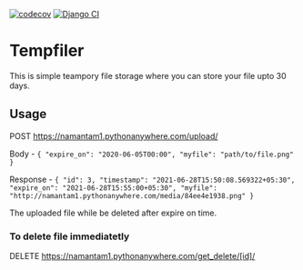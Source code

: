[![codecov](https://codecov.io/gh/namantam1/tempfiler/branch/main/graph/badge.svg?token=I9T16R1WYJ)](https://codecov.io/gh/namantam1/tempfiler)
[![Django CI](https://github.com/namantam1/tempfiler/actions/workflows/django.yml/badge.svg)](https://github.com/namantam1/tempfiler/actions/workflows/django.yml)

# Tempfiler

This is simple teampory file storage where you can store your file upto 30 days.


## Usage

POST https://namantam1.pythonanywhere.com/upload/ 

Body -
`{
"expire_on": "2020-06-05T00:00",
"myfile": "path/to/file.png"
}
`

Response - 
`
{
    "id": 3,
    "timestamp": "2021-06-28T15:50:08.569322+05:30",
    "expire_on": "2021-06-28T15:55:00+05:30",
    "myfile": "http://namantam1.pythonanywhere.com/media/84ee4e1938.png"
}
`

The uploaded file while be deleted after expire on time.

### To delete file immediatetly

DELETE https://namantam1.pythonanywhere.com/get_delete/[id]/ 

